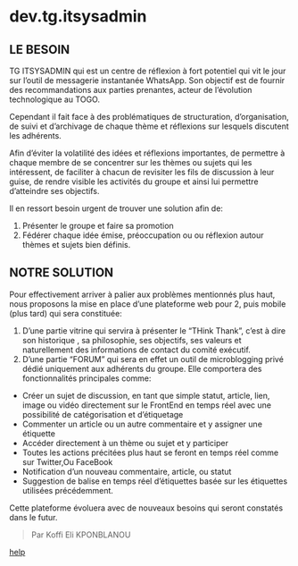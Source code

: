 # dev.tg.itsysadmin


## LE BESOIN

TG ITSYSADMIN qui est un centre de réflexion à fort potentiel qui vit le jour sur l’outil de messagerie instantanée WhatsApp. Son objectif est de fournir des recommandations aux parties prenantes, acteur de l’évolution technologique au TOGO.

Cependant il fait face à des problématiques de structuration, d’organisation, de suivi et d’archivage de chaque thème et réflexions sur lesquels discutent les adhérents.

Afin d’éviter la volatilité des idées et réflexions importantes, de permettre à chaque membre de se concentrer sur les thèmes ou sujets qui les intéressent, de faciliter à chacun de revisiter les fils de discussion à leur guise, de rendre visible les activités du groupe et ainsi lui permettre d’atteindre ses objectifs.

Il en ressort besoin urgent de trouver une solution afin de:

1. Présenter le groupe et faire sa promotion
2. Fédérer chaque idée émise, préoccupation ou ou réflexion autour thèmes et sujets bien définis.


## NOTRE SOLUTION
Pour effectivement arriver à palier aux problèmes mentionnés plus haut, nous proposons la mise en place d’une plateforme web pour 2, puis mobile (plus tard) qui sera constituée:

1. D’une partie vitrine qui servira à présenter le “THink Thank”, c’est à dire son historique , sa philosophie, ses objectifs, ses valeurs et naturellement des informations de contact du comité exécutif.
2. D’une partie “FORUM” qui sera en effet un outil de microblogging privé dédié uniquement aux adhérents du groupe. Elle comportera des fonctionnalités principales comme:
  - Créer un sujet de discussion, en tant que simple statut, article, lien, image ou vidéo directement sur le FrontEnd en temps réel avec une possibilité de catégorisation et d’étiquetage
  - Commenter un article ou un autre commentaire et y assigner une étiquette
  - Accéder directement à un thème ou sujet et y participer
  - Toutes les actions précitées plus haut se feront en temps réel comme sur Twitter,Ou FaceBook
  - Notification d’un nouveau commentaire, article, ou statut
  - Suggestion de balise en temps réel d’étiquettes basée sur les étiquettes utilisées précédemment.

Cette plateforme évoluera avec de nouveaux besoins qui seront constatés dans le futur.


> Par Koffi Eli KPONBLANOU


[help](https://help.github.com/articles/basic-writing-and-formatting-syntax/)
